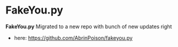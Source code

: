 # FakeYou.py

**FakeYou.py** Migrated to a new repo with bunch of new updates right

+ here: https://github.com/AbrinPoison/fakeyou.py

